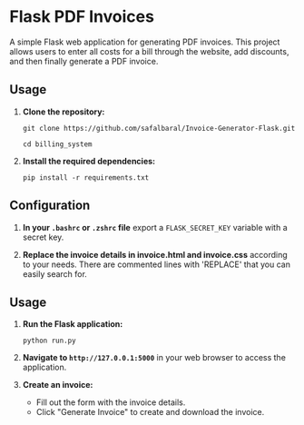 # Flask PDF Invoices

A simple Flask web application for generating PDF invoices. This project allows users to enter all costs for a bill through the website, add discounts, and then finally generate a PDF invoice.

## Usage

1. **Clone the repository:**

   `git clone https://github.com/safalbaral/Invoice-Generator-Flask.git`

   `cd billing_system`

2. **Install the required dependencies:**

   `pip install -r requirements.txt`

## Configuration

1. **In your `.bashrc` or `.zshrc` file** export a `FLASK_SECRET_KEY` variable with a secret key.

2. **Replace the invoice details in invoice.html and invoice.css** according to your needs. There are commented lines with 'REPLACE' that you can easily search for.

## Usage

1. **Run the Flask application:**

   `python run.py`

2. **Navigate to `http://127.0.0.1:5000`** in your web browser to access the application.

3. **Create an invoice:**
   - Fill out the form with the invoice details.
   - Click "Generate Invoice" to create and download the invoice.
